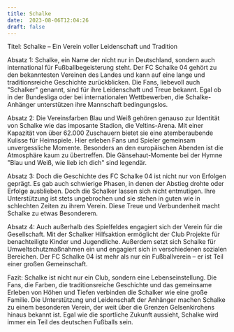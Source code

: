 ```yaml
---
title: Schalke
date:  2023-08-06T12:04:26
draft: false
---
```


Titel: Schalke – Ein Verein voller Leidenschaft und Tradition

Absatz 1: Schalke, ein Name der nicht nur in Deutschland, sondern auch international für Fußballbegeisterung steht. Der FC Schalke 04 gehört zu den bekanntesten Vereinen des Landes und kann auf eine lange und traditionsreiche Geschichte zurückblicken. Die Fans, liebevoll auch "Schalker" genannt, sind für ihre Leidenschaft und Treue bekannt. Egal ob in der Bundesliga oder bei internationalen Wettbewerben, die Schalke-Anhänger unterstützen ihre Mannschaft bedingungslos.

Absatz 2: Die Vereinsfarben Blau und Weiß gehören genauso zur Identität von Schalke wie das imposante Stadion, die Veltins-Arena. Mit einer Kapazität von über 62.000 Zuschauern bietet sie eine atemberaubende Kulisse für Heimspiele. Hier erleben Fans und Spieler gemeinsam unvergessliche Momente. Besonders an den europäischen Abenden ist die Atmosphäre kaum zu übertreffen. Die Gänsehaut-Momente bei der Hymne "Blau und Weiß, wie lieb ich dich" sind legendär.

Absatz 3: Doch die Geschichte des FC Schalke 04 ist nicht nur von Erfolgen geprägt. Es gab auch schwierige Phasen, in denen der Abstieg drohte oder Erfolge ausblieben. Doch die Schalker lassen sich nicht entmutigen. Ihre Unterstützung ist stets ungebrochen und sie stehen in guten wie in schlechten Zeiten zu ihrem Verein. Diese Treue und Verbundenheit macht Schalke zu etwas Besonderem.

Absatz 4: Auch außerhalb des Spielfeldes engagiert sich der Verein für die Gesellschaft. Mit der Schalker Hilfsaktion ermöglicht der Club Projekte für benachteiligte Kinder und Jugendliche. Außerdem setzt sich Schalke für Umweltschutzmaßnahmen ein und engagiert sich in verschiedenen sozialen Bereichen. Der FC Schalke 04 ist mehr als nur ein Fußballverein – er ist Teil einer großen Gemeinschaft.

Fazit: Schalke ist nicht nur ein Club, sondern eine Lebenseinstellung. Die Fans, die Farben, die traditionsreiche Geschichte und das gemeinsame Erleben von Höhen und Tiefen verbinden die Schalker wie eine große Familie. Die Unterstützung und Leidenschaft der Anhänger machen Schalke zu einem besonderen Verein, der weit über die Grenzen Gelsenkirchens hinaus bekannt ist. Egal wie die sportliche Zukunft aussieht, Schalke wird immer ein Teil des deutschen Fußballs sein.